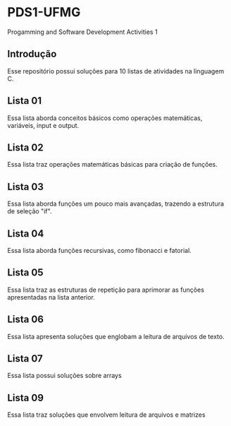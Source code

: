 
# PDS1-UFMG
Progamming and Software Development Activities 1



## Introdução
Esse repositório possui soluções para 10 listas de atividades na linguagem C.
## Lista 01
Essa lista aborda conceitos básicos como operações matemáticas, variáveis, input e output.
## Lista 02
Essa lista traz operações matemáticas básicas para criação de funções.
## Lista 03
Essa lista aborda funções um pouco mais avançadas, trazendo a estrutura de seleção "if".
## Lista 04
Essa lista aborda funções recursivas, como fibonacci e fatorial.
## Lista 05
Essa lista traz as estruturas de repetição para aprimorar as funções apresentadas na lista anterior.
## Lista 06
Essa lista apresenta soluções que englobam a leitura de arquivos de texto.
## Lista 07
Essa lista possui soluções sobre arrays
## Lista 09
Essa lista traz soluções que envolvem leitura de arquivos e matrizes